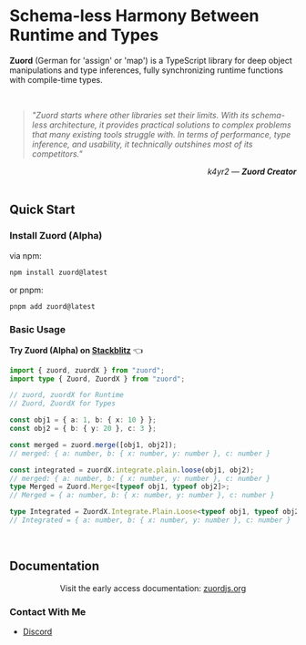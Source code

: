 # Schema-less Harmony Between Runtime and Types

**Zuord** (German for 'assign' or 'map') is a TypeScript library for deep object manipulations and type inferences, fully synchronizing runtime functions with compile-time types.

<br/>

> *"Zuord starts where other libraries set their limits. With its schema-less architecture, it provides practical solutions to complex problems that many existing tools struggle with. In terms of performance, type inference, and usability, it technically outshines most of its competitors."*

<div align="right"><em>k4yr2 — <strong>Zuord Creator</strong></em></div>

<br/>

## Quick Start

### Install Zuord (Alpha)

via npm:
```bash
npm install zuord@latest
```

or pnpm:
```bash
pnpm add zuord@latest
```

### Basic Usage

**Try Zuord (Alpha) on [Stackblitz](https://stackblitz.com/edit/zuord?file=index.ts)** 👈


```ts
import { zuord, zuordX } from "zuord";
import type { Zuord, ZuordX } from "zuord";

// zuord, zuordX for Runtime
// Zuord, ZuordX for Types

const obj1 = { a: 1, b: { x: 10 } };
const obj2 = { b: { y: 20 }, c: 3 };

const merged = zuord.merge([obj1, obj2]);
// merged: { a: number, b: { x: number, y: number }, c: number }

const integrated = zuordX.integrate.plain.loose(obj1, obj2);
// merged: { a: number, b: { x: number, y: number }, c: number }
type Merged = Zuord.Merge<[typeof obj1, typeof obj2]>;
// Merged = { a: number, b: { x: number, y: number }, c: number }

type Integrated = ZuordX.Integrate.Plain.Loose<typeof obj1, typeof obj2>;
// Integrated = { a: number, b: { x: number, y: number }, c: number }
```

<br/>

## Documentation

<p align="center">
  Visit the early access documentation: 
  <a href="https://www.zuordjs.org">zuordjs.org</a><br/>
</p>


### Contact With Me
- [Discord](https://discord.gg/nYTUyETH)
